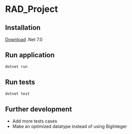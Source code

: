 # RAD_Project

## Installation

<a href="https://dotnet.microsoft.com/en-us/download">Download</a> .Net 7.0

## Run application

```powershell
dotnet run
```

## Run tests

```powershell
dotnet test
```

## Further development

- Add more tests cases
- Make an optimized datatype instead of using BigInteger
